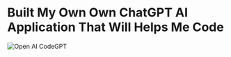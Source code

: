 # Built My Own Own ChatGPT AI Application That Will Helps Me Code
![Open AI CodeGPT](https://i.ibb.co/LS4DRhb/image-257.png)
